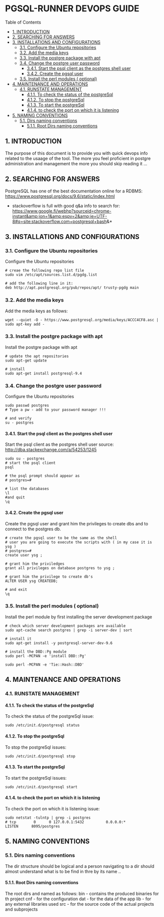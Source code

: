 #  PGSQL-RUNNER DEVOPS GUIDE


Table of Contents

  * [1. INTRODUCTION](#1-introduction)
  * [2. SEARCHING FOR ANSWERS](#2-searching-for-answers)
  * [3. INSTALLATIONS AND CONFIGURATIONS](#3-installations-and-configurations)
    * [3.1. Configure the Ubuntu repositories](#31-configure-the-ubuntu-repositories)
    * [3.2. Add the media keys](#32-add-the-media-keys)
    * [3.3. Install the postgre package with apt](#33-install-the-postgre-package-with-apt)
    * [3.4. Change the postgre user password](#34-change-the-postgre-user-password)
      * [3.4.1. Start the psql client as the postgres shell user](#341-start-the-psql-client-as-the-postgres-shell-user)
      * [3.4.2. Create the pgsql user ](#342-create-the-pgsql-user-)
    * [3.5. Install the perl modules ( optional)](#35-install-the-perl-modules-(-optional))
  * [4. MAINTENANCE AND OPERATIONS](#4-maintenance-and-operations)
    * [4.1. RUNSTATE MANAGEMENT](#41-runstate-management)
      * [4.1.1. To check the status of the postgreSql](#411-to-check-the-status-of-the-postgresql)
      * [4.1.2. To stop the postgreSql](#412-to-stop-the-postgresql)
      * [4.1.3. To start the postgreSql](#413-to-start-the-postgresql)
      * [4.1.4. to check the port on which it is listening ](#414-to-check-the-port-on-which-it-is-listening-)
  * [5. NAMING CONVENTIONS](#5-naming-conventions)
    * [5.1. Dirs naming conventions](#51-dirs-naming-conventions)
      * [5.1.1. Root Dirs naming conventions](#511-root-dirs-naming-conventions)


     

## 1. INTRODUCTION
The purpose of this document is to provide you with quick devops info related to the usaage of the tool. The more you feel proficient in postgre administration and management the more you should skip reading it …

     

## 2. SEARCHING FOR ANSWERS
PostgreSQL has one of the best documentation online for a RDBMS:
https://www.postgresql.org/docs/9.6/static/index.html
+ stackoverflow is full with good q&amp;a info to search for:
https://www.google.fi/webhp?sourceid=chrome-instant&amp;ion=1&amp;espv=2&amp;ie=UTF-8#q=site:stackoverflow.com+postgresql+bash&amp;*

     

## 3. INSTALLATIONS AND CONFIGURATIONS


     

### 3.1. Configure the Ubuntu repositories
Configure the Ubuntu repositories

    # creae the following repo list file
    sudo vim /etc/apt/sources.list.d/pgdg.list
    
    # add the following line in it:
    deb http://apt.postgresql.org/pub/repos/apt/ trusty-pgdg main

### 3.2. Add the media keys
Add the media keys as follows:

    wget --quiet -O - https://www.postgresql.org/media/keys/ACCC4CF8.asc |   sudo apt-key add -

### 3.3. Install the postgre package with apt
Install the postgre package with apt

    # update the apt repositories
    sudo apt-get update
    
    # install
    sudo apt-get install postgresql-9.4

### 3.4. Change the postgre user password
Configure the Ubuntu repositories

    sudo passwd postgres
    # Type a pw - add to your password manager !!!
    
    # and verify 
    su - postgres

#### 3.4.1. Start the psql client as the postgres shell user
Start the psql client as the postgres shell user
source:
http://dba.stackexchange.com/a/54253/1245

    sudo su - postgres
    # start the psql client
    psql
    
    # the psql prompt should appear as
    # postgres=# 
    
    # list the databases
    \l
    #and quit
    \q

#### 3.4.2. Create the pgsql user 
Create the pgsql user and grant him the privileges to create dbs and to connect to the postgres db. 

    # create the pgsql user to be the same as the shell 
    # user you are going to execute the scripts with ( in my case it is ysg )
    # postgres=# 
    create user ysg ;
    
    # grant him the priviledges
    grant all privileges on database postgres to ysg ;
    
    # grant him the privilege to create db's 
    ALTER USER ysg CREATEDB;
    
    # and exit
    \q

### 3.5. Install the perl modules ( optional)
Install the perl module by first installing the server development package

    
    # check which server development packages are available
    sudo apt-cache search postgres | grep -i server-dev | sort
    
    # install it
    sudo apt-get install -y postgresql-server-dev-9.6
    
    # install the DBD::Pg module
    sudo perl -MCPAN -e 'install DBD::Pg'
    
    sudo perl -MCPAN -e 'Tie::Hash::DBD'

## 4. MAINTENANCE AND OPERATIONS


     

### 4.1. RUNSTATE MANAGEMENT
 

     

#### 4.1.1. To check the status of the postgreSql
To check the status of the postgreSql issue:

    sudo /etc/init.d/postgresql status

#### 4.1.2. To stop the postgreSql
To stop the postgreSql issues:

    sudo /etc/init.d/postgresql stop

#### 4.1.3. To start the postgreSql
To start the postgreSql issues:

    sudo /etc/init.d/postgresql start

#### 4.1.4. to check the port on which it is listening 
To check the port on which it is listening issue:

    sudo netstat -tulntp | grep -i postgres
    # tcp        0      0 127.0.0.1:5432          0.0.0.0:*               LISTEN      8095/postgres

## 5. NAMING CONVENTIONS


     

### 5.1. Dirs naming conventions
The dir structure should be logical and a person navigating to a dir should almost understand what is to be find in thre by its name .. 

    

#### 5.1.1. Root Dirs naming conventions
The root dirs and named as follows:
bin - contains the produced binaries for th project
cnf - for the configuration
dat - for the data of the app
lib - for any external libraries used
src - for the source code of the actual projects and subprojects

    

